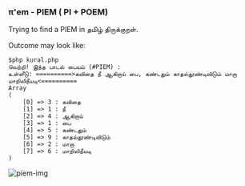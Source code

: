 ###  π'em -  PIEM ( PI + POEM)

Trying to find a PIEM in தமிழ் திருக்குறள்.

Outcome may look like:
```shell
$php kural.php
வெற்றி! இந்த பாடல் பையம் (#PIEM) :
உள்ளீடு: ==========>கவிதை நீ ஆகிறாய் பை, கண்டதும் காதல்தூண்டிவிடும் மாறா மாறிலிநீயடி<==========
Array
(
    [0] => 3 : கவிதை
    [1] => 1 : நீ
    [2] => 4 : ஆகிறாய்
    [3] => 1 : பை
    [4] => 5 : கண்டதும்
    [5] => 9 : காதல்தூண்டிவிடும்
    [6] => 2 : மாறா
    [7] => 6 : மாறிலிநீயடி
)
```

![piem-img](../kural-piem/piem.php.png)